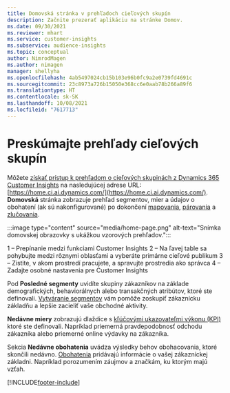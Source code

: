 ```yaml
---
title: Domovská stránka v prehľadoch cieľových skupín
description: Začnite prezerať aplikáciu na stránke Domov.
ms.date: 09/30/2021
ms.reviewer: mhart
ms.service: customer-insights
ms.subservice: audience-insights
ms.topic: conceptual
author: NimrodMagen
ms.author: nimagen
manager: shellyha
ms.openlocfilehash: 4ab5497024cb15b103e96b0fc9a2e0739fd4691c
ms.sourcegitcommit: 23c8973a726b15050e368cc6e0aab78b266a89f6
ms.translationtype: HT
ms.contentlocale: sk-SK
ms.lasthandoff: 10/08/2021
ms.locfileid: "7617713"
---
```

# <a name="explore-audience-insights"></a>Preskúmajte prehľady cieľových skupín

Môžete [získať prístup k prehľadom o cieľových skupinách z Dynamics 365 Customer Insights](https://home.ci.ai.dynamics.com/) na nasledujúcej adrese URL: [https://home.ci.ai.dynamics.com/](https://home.ci.ai.dynamics.com/).
**Domovská** stránka zobrazuje prehľad segmentov, mier a údajov o obohatení (ak sú nakonfigurované) po dokončení [mapovania](map-entities.md), [párovania](match-entities.md) a [zlučovania](merge-entities.md).

:::image type="content" source="media/home-page.png" alt-text="Snímka domovskej obrazovky s ukážkou vzorových prehľadov.":::

1 – Prepínanie medzi funkciami Customer Insights 2 – Na ľavej table sa pohybujte medzi rôznymi oblasťami a vyberáte primárne cieľové publikum 3 – Zistite, v akom prostredí pracujete, a spravujte prostredia ako správca 4 – Zadajte osobné nastavenia pre Customer Insights

Pod **Posledné segmenty** uvidíte skupiny zákazníkov na základe demografických, behaviorálnych alebo transakčných atribútov, ktoré ste definovali. [Vytváranie segmentov](segments.md) vám pomôže zoskupiť zákaznícku základňu a lepšie zacieliť vaše obchodné aktivity.

**Nedávne miery** zobrazujú dlaždice s [kľúčovými ukazovateľmi výkonu (KPI)](measures.md) ktoré ste definovali. Napríklad priemerná pravdepodobnosť odchodu zákazníka alebo priemerné online výdavky na zákazníka.

Sekcia **Nedávne obohatenia** uvádza výsledky behov obohacovania, ktoré skončili nedávno. [Obohatenia](enrichment-hub.md) pridávajú informácie o vašej zákazníckej základni. Napríklad porozumením záujmov a značkám, ku ktorým majú vzťah.

[!INCLUDE[footer-include](../includes/footer-banner.md)]